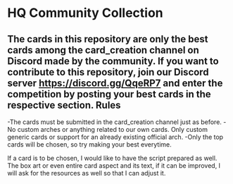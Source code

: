 # HQ Community Collection
The cards in this repository are only the best cards among the card_creation channel on Discord made by the community. If you want to contribute to this repository, join our Discord server https://discord.gg/QqeRP7 and enter the competition by posting your best cards in the respective section.
Rules
--------
-The cards must be submitted in the card_creation channel just as before.
-No custom arches or anything related to our own cards. Only custom generic cards or support for an already existing official arch.
-Only the top cards will be chosen, so try making your best everytime.


If a card is to be chosen, I would like to have the script prepared as well. The box art or even entire card aspect and its text, if it can be improved, I will ask for the resources as well so that I can adjust it.
